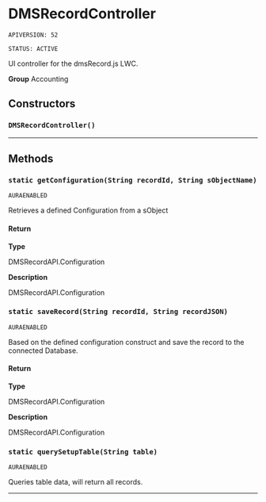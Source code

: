 # DMSRecordController

`APIVERSION: 52`

`STATUS: ACTIVE`

UI controller for the dmsRecord.js LWC.


**Group** Accounting

## Constructors
### `DMSRecordController()`
---
## Methods
### `static getConfiguration(String recordId, String sObjectName)`

`AURAENABLED`

Retrieves a defined Configuration from a sObject

#### Return

**Type**

DMSRecordAPI.Configuration

**Description**

DMSRecordAPI.Configuration

### `static saveRecord(String recordId, String recordJSON)`

`AURAENABLED`

Based on the defined configuration construct and save the record to the connected Database.

#### Return

**Type**

DMSRecordAPI.Configuration

**Description**

DMSRecordAPI.Configuration

### `static querySetupTable(String table)`

`AURAENABLED`

Queries table data, will return all records.

---
